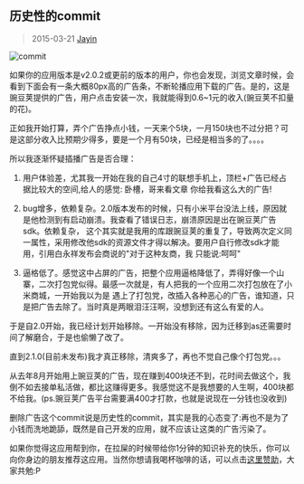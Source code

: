 历史性的commit
--------
> 2015-03-21 [Jayin](https://github.com/Jayin)

![commit](__IMG__/timelime/2015032101.jpg)

如果你的应用版本是v2.0.2或更前的版本的用户，你也会发现，浏览文章时候，会看到下面会有一条大概80px高的广告条，不断轮播应用下载的广告。是的，这是豌豆荚提供的广告，用户点击安装一次，我就能得到0.6~1元的收入(豌豆荚不扣量的花)。

正如我开始打算，弄个广告挣点小钱，一天来个5块，一月150块也不过分把？可是这部分收入比预期少得多，要是一个月有50块，已经是相当多的了。。。。

所以我逐渐怀疑插播广告是否合理：

1. 用户体验差，尤其我一开始在我的自己4寸的联想手机上，顶栏+广告已经占据比较大的空间,给人的感觉: 卧槽，哥来看文章
你给我看这么大的广告!

2. bug增多，依赖复杂。2.0版本发布的时候，只有小米平台没法上线，原因就是他检测到有启动崩溃。我查看了错误日志，崩溃原因是出在豌豆荚广告sdk。依赖复杂，
这个其实就是我用的库跟豌豆荚的重复了，导致两次定义同一属性，采用修改他sdk的资源文件才得以解决。要用户自行修改sdk才能用，引用白永祥发布会商说的"对于这种友商，我
只能说:呵呵"

3. 逼格低了。感觉这中占屏的广告，把整个应用逼格降低了，弄得好像一个山寨，二次打包党似得。最感一次就是，有人把我的一个应用二次打包放在了小米商城，一开始我以为是
遇上了打包党，改插入各种恶心的广告，谁知道，只是把广告去除了。当时真是两眼泪汪汪啊，没想到还有这么有爱的人。

于是自2.0开始，我已经计划开始移除。一开始没有移除，因为迁移到as还需要时间了解磨合，于是也偷懒了改了。

直到2.1.0(目前未发布)我才真正移除，清爽多了，再也不觉自己像个打包党。。。

从去年8月开始用上豌豆荚的广告，现在赚到400块还不到，花时间去做这个，我倒不如去接单私活做，都比这赚得更多。我感觉这不是我想要的人生啊，400块都不给我。(ps.豌豆荚广告平台需要满400才打款，也就是说现在一分钱也没收到)

删除广告这个commit说是历史性的commit，其实是我的心态变了:再也不是为了小钱而洗地跪舔，既然是自己开发的应用，就不应该让这类的广告污染了。

如果你觉得这应用帮到你，在拉屎的时候带给你1分钟的知识补充的快乐，你可以向你身边的朋友推荐这应用。当然你想请我喝杯咖啡的话，可以点击[这里赞助](__P__/about/sponsor.md)，大家共勉:P
